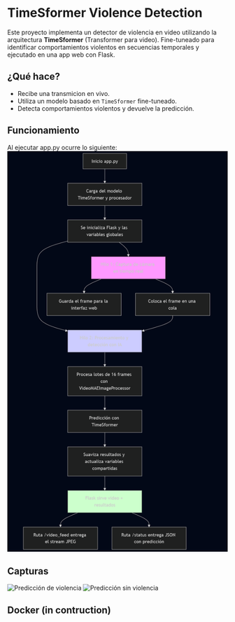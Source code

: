 # TimeSformer Violence Detection

Este proyecto implementa un detector de violencia en video utilizando la arquitectura **TimeSformer** (Transformer para video). Fine-tuneado para identificar comportamientos violentos en secuencias temporales y ejecutado en una app web con Flask.

## ¿Qué hace?

- Recibe una transmicion en vivo.
- Utiliza un modelo basado en `TimeSformer` fine-tuneado.
- Detecta comportamientos violentos y devuelve la predicción.

## Funcionamiento
Al ejecutar app.py ocurre lo siguiente:
![Diagrama](screenshots/diagram.png)

## Capturas
![Predicción de violencia](screenshots/sc1.png)
![Predicción sin violencia](screenshots/sc1.png)

## Docker (in contruction)
